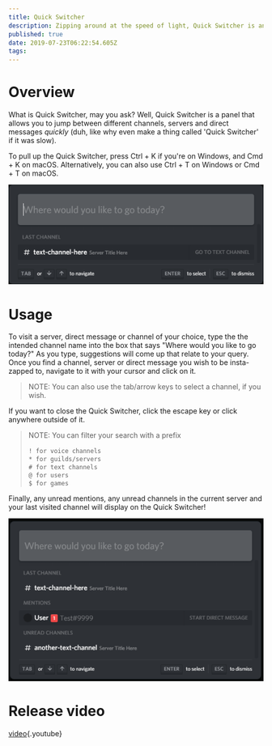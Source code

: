 ```yaml
---
title: Quick Switcher
description: Zipping around at the speed of light, Quick Switcher is an entirely new way to access your favorite servers faster than ever before!
published: true
date: 2019-07-23T06:22:54.605Z
tags: 
---
```


# Overview
What is Quick Switcher, may you ask? Well, Quick Switcher is a panel that allows you to jump between different channels, servers and direct messages *quickly* (duh, like why even make a thing called 'Quick Switcher' if it was slow).

To pull up the Quick Switcher, press Ctrl + K if you're on Windows, and Cmd + K on macOS. Alternatively, you can also use Ctrl + T on Windows or Cmd + T on macOS.

![Qs 1](/uploads/quickswitcher/qs-1.png "Qs 1")

# Usage

To visit a server, direct message or channel of your choice, type the the intended channel name into the box that says "Where would you like to go today?" As you type, suggestions will come up that relate to your query. Once you find a channel, server or direct message you wish to be insta-zapped to, navigate to it with your cursor and click on it.

> NOTE: You can also use the tab/arrow keys to select a channel, if you wish.

If you want to close the Quick Switcher, click the escape key or click anywhere outside of it.

> NOTE: You can filter your search with a prefix
> ```text
> ! for voice channels
> * for guilds/servers
> # for text channels
> @ for users
> $ for games
> ```

Finally, any unread mentions, any unread channels in the current server and your last visited channel will display on the Quick Switcher!

![Qs 2](/uploads/quickswitcher/qs-2.png "Qs 2")

# Release video

[video](https://www.youtube.com/watch?v=1vjulniffcA){.youtube}
